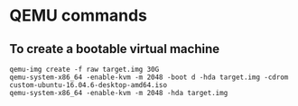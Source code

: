 # QEMU commands


## To create a bootable virtual machine
```
qemu-img create -f raw target.img 30G
qemu-system-x86_64 -enable-kvm -m 2048 -boot d -hda target.img -cdrom custom-ubuntu-16.04.6-desktop-amd64.iso
qemu-system-x86_64 -enable-kvm -m 2048 -hda target.img
```

